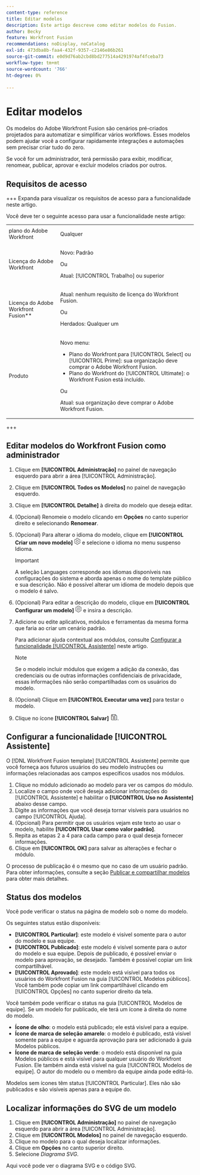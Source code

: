 ```yaml
---
content-type: reference
title: Editar modelos
description: Este artigo descreve como editar modelos do Fusion.
author: Becky
feature: Workfront Fusion
recommendations: noDisplay, noCatalog
exl-id: 473dba8b-faa4-432f-9357-c2146e86b261
source-git-commit: e0d9d76ab2cbd8bd277514a4291974af4fceba73
workflow-type: tm+mt
source-wordcount: '766'
ht-degree: 0%

---
```


# Editar modelos

Os modelos do Adobe Workfront Fusion são cenários pré-criados projetados para automatizar e simplificar vários workflows. Esses modelos podem ajudar você a configurar rapidamente integrações e automações sem precisar criar tudo do zero.

Se você for um administrador, terá permissão para exibir, modificar, renomear, publicar, aprovar e excluir modelos criados por outros.

## Requisitos de acesso

+++ Expanda para visualizar os requisitos de acesso para a funcionalidade neste artigo.

Você deve ter o seguinte acesso para usar a funcionalidade neste artigo:

<table style="table-layout:auto">
  <col>
  <col>
  <tbody>
    <tr>
      <td role="rowheader">plano do Adobe Workfront</td>
      <td><p>Qualquer</p></td>
    </tr>
    <tr data-mc-conditions="">
      <td role="rowheader">Licença do Adobe Workfront</td>
      <td><p>Novo: Padrão</p><p>Ou</p><p>Atual: [!UICONTROL Trabalho] ou superior</p></td>
    </tr>
    <tr>
      <td role="rowheader">Licença do Adobe Workfront Fusion**</td>
      <td>
        <p>Atual: nenhum requisito de licença do Workfront Fusion.</p>
        <p>Ou</p>
        <p>Herdados: Qualquer um</p>
      </td>
    </tr>
    <tr>
      <td role="rowheader">Produto</td>
      <td>
        <p>Novo menu:</p>
        <ul>
          <li>Plano do Workfront para [!UICONTROL Select] ou [!UICONTROL Prime]: sua organização deve comprar o Adobe Workfront Fusion.</li>
          <li>Plano do Workfront do [!UICONTROL Ultimate]: o Workfront Fusion está incluído.</li>
        </ul>
        <p>Ou</p>
        <p>Atual: sua organização deve comprar o Adobe Workfront Fusion.</p>
      </td>
    </tr>
  </tbody>
</table>

<!--
For more detail about the information in this table, see [Access requirements in Workfront documentation](/help/quicksilver/administration-and-setup/add-users/access-levels-and-object-permissions/access-level-requirements-in-documentation.md). 

For information on Adobe Workfront Fusion licenses, see [Adobe Workfront Fusion licenses](../../workfront-fusion/get-started/license-automation-vs-integration.md). -->

+++

## Editar modelos do Workfront Fusion como administrador

1. Clique em **[!UICONTROL Administração]** no painel de navegação esquerdo para abrir a área [!UICONTROL Administração].
1. Clique em **[!UICONTROL Todos os Modelos]** no painel de navegação esquerdo.
1. Clique em **[!UICONTROL Detalhe]** à direita do modelo que deseja editar.
1. (Opcional) Renomeie o modelo clicando em **Opções** no canto superior direito e selecionando **Renomear**.
1. (Opcional) Para alterar o idioma do modelo, clique em **[!UICONTROL Criar um novo modelo]** ![Ícone de configurações do cenário](assets/fusion-scenario-settings-icon.png) e selecione o idioma no menu suspenso Idioma.

   >[!IMPORTANT]
   >
   >A seleção Languages corresponde aos idiomas disponíveis nas configurações do sistema e aborda apenas o nome do template público e sua descrição. Não é possível alterar um idioma de modelo depois que o modelo é salvo.

1. (Opcional) Para editar a descrição do modelo, clique em **[!UICONTROL Configurar um modelo]** ![Ícone de configurações do cenário](assets/fusion-scenario-settings-icon.png) e insira a descrição.
1. Adicione ou edite aplicativos, módulos e ferramentas da mesma forma que faria ao criar um cenário padrão.

   Para adicionar ajuda contextual aos módulos, consulte [Configurar a funcionalidade [!UICONTROL Assistente]](#set-up-wizard-functionality) neste artigo.

   <!--For more information on building a scenario, see [Create a scenario in Adobe Workfront Fusion](../../../workfront-fusion/scenarios/create-a-scenario.md).-->

   >[!NOTE]
   >
   >Se o modelo incluir módulos que exigem a adição da conexão, das credenciais ou de outras informações confidenciais de privacidade, essas informações não serão compartilhadas com os usuários do modelo.

1. (Opcional) Clique em **[!UICONTROL Executar uma vez]** para testar o modelo.
1. Clique no ícone **[!UICONTROL Salvar]** ![Ícone Salvar](assets/save-icon.png).


## Configurar a funcionalidade [!UICONTROL Assistente]

O [!DNL Workfront Fusion template] [!UICONTROL Assistente] permite que você forneça aos futuros usuários do seu modelo instruções ou informações relacionadas aos campos específicos usados nos módulos.

1. Clique no módulo adicionado ao modelo para ver os campos do módulo.
1. Localize o campo onde você deseja adicionar informações do [!UICONTROL Assistente] e habilitar o **[!UICONTROL Uso no Assistente]** abaixo desse campo.
1. Digite as informações que você deseja tornar visíveis para usuários no campo [!UICONTROL Ajuda].
1. (Opcional) Para permitir que os usuários vejam este texto ao usar o modelo, habilite **[!UICONTROL Usar como valor padrão]**.
1. Repita as etapas 2 a 4 para cada campo para o qual deseja fornecer informações.
1. Clique em **[!UICONTROL OK]** para salvar as alterações e fechar o módulo.

O processo de publicação é o mesmo que no caso de um usuário padrão. Para obter informações, consulte a seção [Publicar e compartilhar modelos](/help/workfront-fusion/create-and-manage-templates/publish-and-share-fusion-templates.md) para obter mais detalhes.

## Status dos modelos

Você pode verificar o status na página de modelo sob o nome do modelo.

Os seguintes status estão disponíveis:

* **[!UICONTROL Particular]**: este modelo é visível somente para o autor do modelo e sua equipe.
* **[!UICONTROL Publicado]**: este modelo é visível somente para o autor do modelo e sua equipe. Depois de publicado, é possível enviar o modelo para aprovação, se desejado. Também é possível copiar um link compartilhável.
* **[!UICONTROL Aprovado]**: este modelo está visível para todos os usuários do Workfront Fusion na guia [!UICONTROL Modelos públicos]. Você também pode copiar um link compartilhável clicando em [!UICONTROL Opções] no canto superior direito da tela.

Você também pode verificar o status na guia [!UICONTROL Modelos de equipe]. Se um modelo for publicado, ele terá um ícone à direita do nome do modelo.

* **Ícone de olho**: o modelo está publicado; ele está visível para a equipe.
* **Ícone de marca de seleção amarelo**: o modelo é publicado, está visível somente para a equipe e aguarda aprovação para ser adicionado à guia Modelos públicos.
* **Ícone de marca de seleção verde**: o modelo está disponível na guia Modelos públicos e está visível para qualquer usuário do Workfront Fusion. Ele também ainda está visível na guia [!UICONTROL Modelos de equipe]. O autor do modelo ou o membro da equipe ainda pode editá-lo.

Modelos sem ícones têm status [!UICONTROL Particular]. Eles não são publicados e são visíveis apenas para a equipe do.

## Localizar informações do SVG de um modelo

1. Clique em **[!UICONTROL Administração]** no painel de navegação esquerdo para abrir a área [!UICONTROL Administração].
1. Clique em **[!UICONTROL Modelos]** no painel de navegação esquerdo.
1. Clique no modelo para o qual deseja localizar informações.
1. Clique em **Opções** no canto superior direito.
1. Selecione *Diagrama SVG*.

Aqui você pode ver o diagrama SVG e o código SVG.
